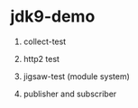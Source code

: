 # jdk9-demo

1. collect-test

2. http2 test

3. jigsaw-test (module system)

4. publisher and subscriber